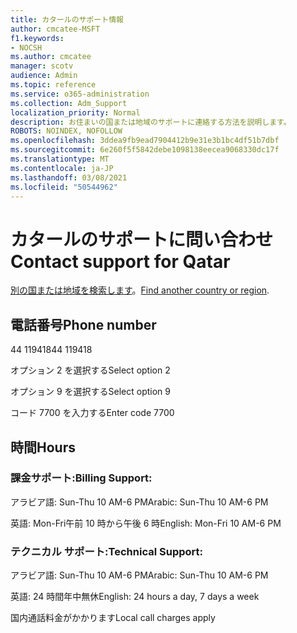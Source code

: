 ```yaml
---
title: カタールのサポート情報
author: cmcatee-MSFT
f1.keywords:
- NOCSH
ms.author: cmcatee
manager: scotv
audience: Admin
ms.topic: reference
ms.service: o365-administration
ms.collection: Adm_Support
localization_priority: Normal
description: お住まいの国または地域のサポートに連絡する方法を説明します。
ROBOTS: NOINDEX, NOFOLLOW
ms.openlocfilehash: 3ddea9fb9ead7904412b9e31e3b1bc4df51b7dbf
ms.sourcegitcommit: 6e260f5f5842debe1098138eecea9068330dc17f
ms.translationtype: MT
ms.contentlocale: ja-JP
ms.lasthandoff: 03/08/2021
ms.locfileid: "50544962"
---
```

# <a name="contact-support-for-qatar"></a><span data-ttu-id="45362-103">カタールのサポートに問い合わせ</span><span class="sxs-lookup"><span data-stu-id="45362-103">Contact support for Qatar</span></span>

<span data-ttu-id="45362-104">[別の国または地域を検索します](../contact-support-for-business-products.md)。</span><span class="sxs-lookup"><span data-stu-id="45362-104">[Find another country or region](../contact-support-for-business-products.md).</span></span>

## <a name="phone-number"></a><span data-ttu-id="45362-105">電話番号</span><span class="sxs-lookup"><span data-stu-id="45362-105">Phone number</span></span>
<span data-ttu-id="45362-106">44 119418</span><span class="sxs-lookup"><span data-stu-id="45362-106">44 119418</span></span>

<span data-ttu-id="45362-107">オプション 2 を選択する</span><span class="sxs-lookup"><span data-stu-id="45362-107">Select option 2</span></span>

<span data-ttu-id="45362-108">オプション 9 を選択する</span><span class="sxs-lookup"><span data-stu-id="45362-108">Select option 9</span></span>

<span data-ttu-id="45362-109">コード 7700 を入力する</span><span class="sxs-lookup"><span data-stu-id="45362-109">Enter code 7700</span></span>

## <a name="hours"></a><span data-ttu-id="45362-110">時間</span><span class="sxs-lookup"><span data-stu-id="45362-110">Hours</span></span>
### <a name="billing-support"></a><span data-ttu-id="45362-111">課金サポート:</span><span class="sxs-lookup"><span data-stu-id="45362-111">Billing Support:</span></span>

<span data-ttu-id="45362-112">アラビア語: Sun-Thu 10 AM-6 PM</span><span class="sxs-lookup"><span data-stu-id="45362-112">Arabic: Sun-Thu 10 AM-6 PM</span></span>

<span data-ttu-id="45362-113">英語: Mon-Fri午前 10 時から午後 6 時</span><span class="sxs-lookup"><span data-stu-id="45362-113">English: Mon-Fri 10 AM-6 PM</span></span>

### <a name="technical-support"></a><span data-ttu-id="45362-114">テクニカル サポート:</span><span class="sxs-lookup"><span data-stu-id="45362-114">Technical Support:</span></span>

<span data-ttu-id="45362-115">アラビア語: Sun-Thu 10 AM-6 PM</span><span class="sxs-lookup"><span data-stu-id="45362-115">Arabic: Sun-Thu 10 AM-6 PM</span></span>

<span data-ttu-id="45362-116">英語: 24 時間年中無休</span><span class="sxs-lookup"><span data-stu-id="45362-116">English: 24 hours a day, 7 days a week</span></span>

<span data-ttu-id="45362-117">国内通話料金がかかります</span><span class="sxs-lookup"><span data-stu-id="45362-117">Local call charges apply</span></span>
